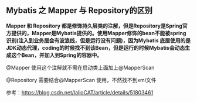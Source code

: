 ## Mybatis 之 Mapper 与 Repository的区别

**Mapper 和 Repository  都是修饰持久层类的注解，但是Repository是Spring官方提供的，Mapper是Mybatis提供的。使用Mapper修饰的bean不能被spring识别(注入到业务层会有波浪线，但是运行没有问题)，因为Mybatis 底层使用的是JDK动态代理，coding的时候找不到该Bean，但是运行的时候Mybatis会动态生成这个Bean，并加入到Spring的容器中。**



@Mapper 使用这个注解就不需在启动类上面加上@MapperScan

@Repository 需要结合@MapperScan 使用，不然找不到xml文件



参考：https://blog.csdn.net/lalioCAT/article/details/51803461

































